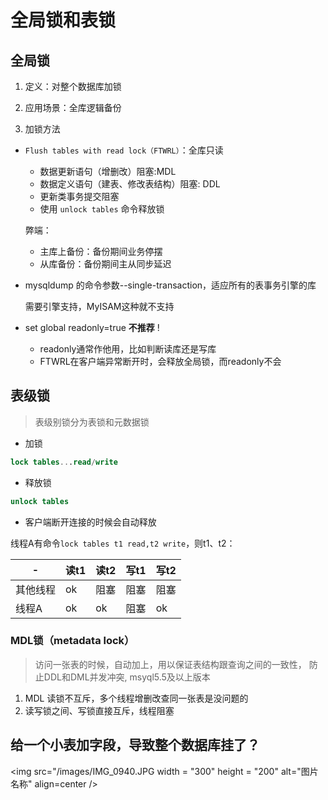 # 全局锁和表锁

## 全局锁

1. 定义：对整个数据库加锁

2. 应用场景：全库逻辑备份

3. 加锁方法

* `Flush tables with read lock（FTWRL）`：全库只读  
   
   * 数据更新语句（增删改）阻塞:MDL
   * 数据定义语句（建表、修改表结构）阻塞: DDL
   * 更新类事务提交阻塞
   * 使用 `unlock tables` 命令释放锁
  
   弊端：
   * 主库上备份：备份期间业务停摆
   * 从库备份：备份期间主从同步延迟

* mysqldump 的命令参数--single-transaction，适应所有的表事务引擎的库  
   
   需要引擎支持，MyISAM这种就不支持

* set global readonly=true  **不推荐** !
  
   * readonly通常作他用，比如判断读库还是写库
   * FTWRL在客户端异常断开时，会释放全局锁，而readonly不会  

## 表级锁

> 表级别锁分为表锁和元数据锁
> 
* 加锁
  
```sql
lock tables...read/write
```

* 释放锁
  
```sql
unlock tables 
```

* 客户端断开连接的时候会自动释放

线程A有命令`lock tables t1 read,t2 write`，则t1、t2：

|-|读t1|读t2|写t1|写t2|
|--------|----|----|---|----|
|其他线程|ok|阻塞|阻塞|阻塞|
|线程A|ok|ok|阻塞|ok |

### MDL锁（metadata lock）

> 访问一张表的时候，自动加上，用以保证表结构跟查询之间的一致性，
> 防止DDL和DML并发冲突,
> msyql5.5及以上版本

1. MDL 读锁不互斥，多个线程增删改查同一张表是没问题的
2. 读写锁之间、写锁直接互斥，线程阻塞

## 给一个小表加字段，导致整个数据库挂了？

 <img src="/images/IMG_0940.JPG width = "300" height = "200" alt="图片名称" align=center />

